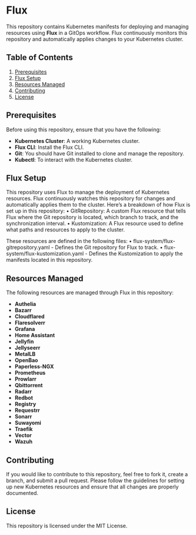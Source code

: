 # Flux

This repository contains Kubernetes manifests for deploying and managing resources using **Flux** in a GitOps workflow. Flux continuously monitors this repository and automatically applies changes to your Kubernetes cluster.

## Table of Contents
1. [Prerequisites](#prerequisites)
2. [Flux Setup](#flux-setup)
3. [Resources Managed](#resources-managed)
4. [Contributing](#contributing)
5. [License](#license)


## Prerequisites

Before using this repository, ensure that you have the following:

- **Kubernetes Cluster**: A working Kubernetes cluster.
- **Flux CLI**: Install the Flux CLI.
-	**Git**: You should have Git installed to clone and manage the repository.
-	**Kubectl**: To interact with the Kubernetes cluster.

## Flux Setup

This repository uses Flux to manage the deployment of Kubernetes resources. Flux continuously watches this repository for changes and automatically applies them to the cluster. Here’s a breakdown of how Flux is set up in this repository:
	•	GitRepository: A custom Flux resource that tells Flux where the Git repository is located, which branch to track, and the synchronization interval.
	•	Kustomization: A Flux resource used to define what paths and resources to apply to the cluster.

These resources are defined in the following files:
	•	flux-system/flux-gitrepository.yaml - Defines the Git repository for Flux to track.
	•	flux-system/flux-kustomization.yaml - Defines the Kustomization to apply the manifests located in this repository.


## Resources Managed

The following resources are managed through Flux in this repository:

- **Authelia**
- **Bazarr**
- **Cloudflared**
- **Flaresolverr**
- **Grafana**
- **Home Assistant**
- **Jellyfin**
- **Jellyseerr**
- **MetalLB**
- **OpenBao**
- **Paperless-NGX**
- **Prometheus**
- **Prowlarr**
- **Qbittorrent**
- **Radarr**
- **Redbot**
- **Registry**
- **Requestrr**
- **Sonarr**
- **Suwayomi**
- **Traefik**
- **Vector**
- **Wazuh**

## Contributing

If you would like to contribute to this repository, feel free to fork it, create a branch, and submit a pull request. Please follow the guidelines for setting up new Kubernetes resources and ensure that all changes are properly documented.

## License

This repository is licensed under the MIT License.
